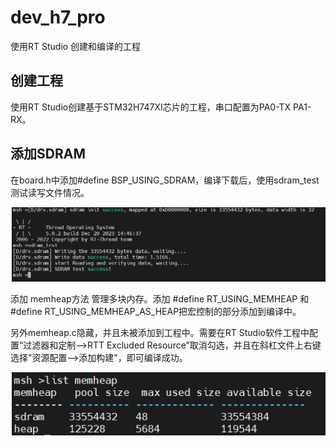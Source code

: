 # dev_h7_pro
使用RT Studio 创建和编译的工程

## 创建工程

使用RT Studio创建基于STM32H747XI芯片的工程，串口配置为PA0-TX PA1-RX。

## 添加SDRAM

在board.h中添加#define BSP_USING_SDRAM，编译下载后，使用sdram_test测试读写文件情况。

![avatar](/png/sdram_test.png)

添加 memheap方法 管理多块内存。添加 #define RT_USING_MEMHEAP 和 #define RT_USING_MEMHEAP_AS_HEAP把宏控制的部分添加到编译中。

另外memheap.c隐藏，并且未被添加到工程中。需要在RT Studio软件工程中配置“过滤器和定制-->RTT Excluded Resource”取消勾选，并且在斜杠文件上右键选择"资源配置-->添加构建"，即可编译成功。

![avatar](/png/memheap.png)
